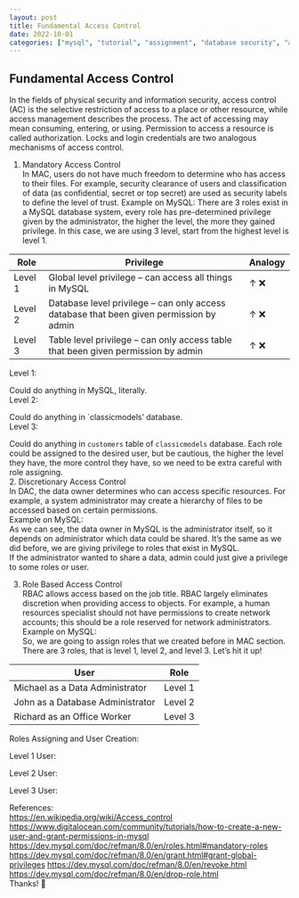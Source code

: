 ```yaml
---
layout: post
title: Fundamental Access Control
date: 2022-10-01
categories: ["mysql", "tutorial", "assignment", "database security", "acl"]
---
```


## Fundamental Access Control
In the fields of physical security and information security, access control (AC) is the selective restriction of access to a place or other resource, while access management describes the process. The act of accessing may mean consuming, entering, or using. Permission to access a resource is called authorization.
Locks and login credentials are two analogous mechanisms of access control.  
1. Mandatory Access Control  
In MAC, users do not have much freedom to determine who has access to their files. For example, security clearance of users and classification of data (as confidential, secret or top secret) are used as security labels to define the level of trust.
Example on MySQL:
There are 3 roles exist in a MySQL database system, every role has pre-determined privilege given by the administrator, the higher the level, the more they gained privilege. In this case, we are using 3 level, start from the highest level is level 1.  

| Role    | Privilege                                                                               | Analogy |
| ------- | --------------------------------------------------------------------------------------- | ------- |
| Level 1 | Global level privilege – can access all things in MySQL                                 | ↑ ❌     | ↓ ✔️ |
| Level 2 | Database level privilege – can only access database that been given permission by admin | ↑ ❌     | ↓ ✔️ |
| Level 3 | Table level privilege – can only access table that been given permission by admin       | ↑ ❌     | ↓ ✔️ |

Level 1:  

Could do anything in MySQL, literally.  
Level 2:  
 
Could do anything in `classicmodels’ database.  
Level 3:  
 
Could do anything in `customers` table of `classicmodels` database.
Each role could be assigned to the desired user, but be cautious, the higher the level they have, the more control they have, so we need to be extra careful with role assigning.  
2. Discretionary Access Control  
In DAC, the data owner determines who can access specific resources. For example, a system administrator may create a hierarchy of files to be accessed based on certain permissions.  
Example on MySQL:  
As we can see, the data owner in MySQL is the administrator itself, so it depends on administrator which data could be shared. It’s the same as we did before, we are giving privilege to roles that exist in MySQL.  
If the administrator wanted to share a data, admin could just give a privilege to some roles or user.  
 
3. Role Based Access Control  
RBAC allows access based on the job title. RBAC largely eliminates discretion when providing access to objects. For example, a human resources specialist should not have permissions to create network accounts; this should be a role reserved for network administrators.  
Example on MySQL:  
So, we are going to assign roles that we created before in MAC section. There are 3 roles, that is level 1, level 2, and level 3. Let’s hit it up!  

| User                             | Role    |
| -------------------------------- | ------- |
| Michael as a Data Administrator  | Level 1 |
| John as a Database Administrator | Level 2 |
| Richard as an Office Worker      | Level 3 | 

Roles Assigning and User Creation:  
 
 
Level 1 User:  
 
Level 2 User:  
 
Level 3 User:  
 

References:  
https://en.wikipedia.org/wiki/Access_control
https://www.digitalocean.com/community/tutorials/how-to-create-a-new-user-and-grant-permissions-in-mysql
https://dev.mysql.com/doc/refman/8.0/en/roles.html#mandatory-roles
https://dev.mysql.com/doc/refman/8.0/en/grant.html#grant-global-privileges
https://dev.mysql.com/doc/refman/8.0/en/revoke.html
https://dev.mysql.com/doc/refman/8.0/en/drop-role.html  
Thanks! 🙏
